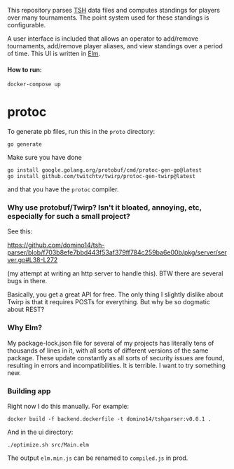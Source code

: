 This repository parses [TSH](http://www.poslarchive.com/tsh/doc/all.html) data files and computes standings for players over many tournaments. The point system used for these standings is configurable.

A user interface is included that allows an operator to add/remove tournaments, add/remove player aliases, and view standings over a period of time. This UI is written in [Elm](https://elm-lang.org).

#### How to run:

```
docker-compose up
```

# protoc

To generate pb files, run this in the `proto` directory:

```
go generate
```

Make sure you have done

```
go install google.golang.org/protobuf/cmd/protoc-gen-go@latest
go install github.com/twitchtv/twirp/protoc-gen-twirp@latest
```
and that you have the `protoc` compiler.

### Why use protobuf/Twirp? Isn't it bloated, annoying, etc, especially for such a small project?

See this:

https://github.com/domino14/tsh-parser/blob/f703b8efe7bbd443f53af379ff784c259ba6e00b/pkg/server/server.go#L38-L272

(my attempt at writing an http server to handle this). BTW there are several bugs in there.

Basically, you get a great API for free. The only thing I slightly dislike about Twirp is that it requires POSTs for everything. But why be so dogmatic about REST?

### Why Elm?

My package-lock.json file for several of my projects has literally tens of thousands of lines in it, with all sorts of different versions of the same package. These update constantly as all sorts of security issues are found, resulting in errors and incompatibilities. It is terrible. I want to try something new.

### Building app

Right now I do this manually. For example:

```
docker build -f backend.dockerfile -t domino14/tshparser:v0.0.1 .
``` 

And in the ui directory:
```
./optimize.sh src/Main.elm
```

The output `elm.min.js` can be renamed to `compiled.js` in prod.